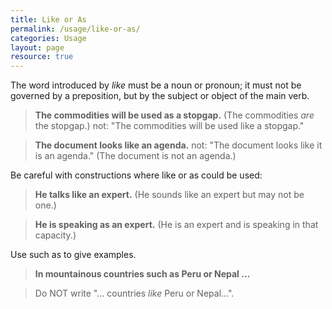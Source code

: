 ```yaml
---
title: Like or As
permalink: /usage/like-or-as/
categories: Usage
layout: page
resource: true
---
```


The word introduced by *like* must be a noun or pronoun; it must not be governed by a preposition, but by the subject or object of the main verb.

> __The commodities will be used as a stopgap.__ (The commodities *are* the stopgap.) not: "The commodities will be used like a stopgap."

> __The document looks like an agenda.__ not: "The document looks like it is an agenda." (The document is not an agenda.)

Be careful with constructions where like or as could be used:

> __He talks like an expert.__ (He sounds like an expert but may not
be one.)

> __He is speaking as an expert.__ (He is an expert and is speaking in that capacity.)

Use such as to give examples.

> __In mountainous countries such as Peru or Nepal ...__

> Do NOT write "... countries *like* Peru or Nepal...".